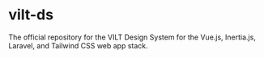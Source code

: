 # vilt-ds
The official repository for the VILT Design System for the Vue.js, Inertia.js, Laravel, and Tailwind CSS web app stack.
